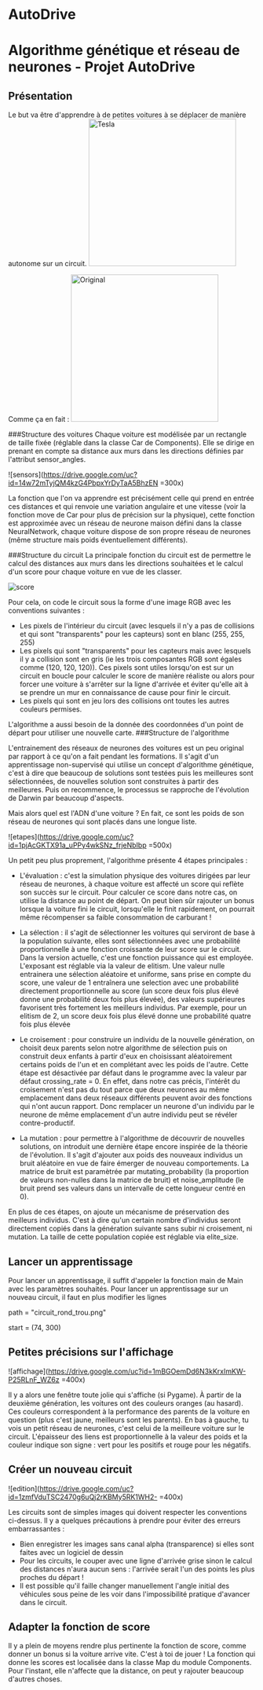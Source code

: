 # AutoDrive

Algorithme génétique et réseau de neurones - Projet AutoDrive
=================================================

Présentation
---------------

Le but va être d'apprendre à de petites voitures à se déplacer de manière autonome sur un circuit.
<img src="https://amp.businessinsider.com/images/57768fc1dd0895585b8b4d01-1920-1439.png" width="300" alt="Tesla">

Comme ça en fait : 
<img src="https://drive.google.com/uc?id=1ums42Jb9u-cz9fxdZjznur8HnkJfmU3u" width="300" alt="Original">

###Structure des voitures
Chaque voiture est modélisée par un rectangle de taille fixée (réglable dans la classe Car de Components). Elle se dirige en prenant en compte sa distance aux murs dans les directions définies par l'attribut sensor_angles. 

![sensors](https://drive.google.com/uc?id=14w72mTyjQM4kzG4PbpxYrDyTaA5BhzEN =300x)

La fonction que l'on va apprendre est précisément celle qui prend en entrée ces distances et qui renvoie une variation angulaire et une vitesse (voir la fonction move de Car pour plus de précision sur la physique), cette fonction est approximée avec un réseau de neurone maison défini dans la classe NeuralNetwork, chaque voiture dispose de son propre réseau de neurones (même structure mais poids éventuellement différents).

###Structure du circuit
La principale fonction du circuit est de permettre le calcul des distances aux murs dans les directions souhaitées et le calcul d'un score pour chaque voiture en vue de les classer.

![score](https://drive.google.com/uc?id=1xUoccf_bwQFBRr7rUuQ3__JW5wjpYGUK)

Pour cela, on code le circuit sous la forme d'une image RGB avec les conventions suivantes :
* Les pixels de l'intérieur du circuit (avec lesquels il n'y a pas de collisions et qui sont "transparents" pour les capteurs) sont en blanc (255, 255, 255)
* Les pixels qui sont "transparents" pour les capteurs mais avec lesquels il y a collision sont en gris (ie les trois composantes RGB sont égales comme (120, 120, 120)). Ces pixels sont utiles lorsqu'on est sur un circuit en boucle pour calculer le score de manière réaliste ou alors pour forcer une voiture à s'arrêter sur la ligne d'arrivée et éviter qu'elle ait à se prendre un mur en connaissance de cause pour finir le circuit.
* Les pixels qui sont en jeu lors des collisions ont toutes les autres couleurs permises.

L'algorithme a aussi besoin de la donnée des coordonnées d'un point de départ pour utiliser une nouvelle carte.
###Structure de l'algorithme

L'entrainement des réseaux de neurones des voitures est un peu original par rapport à ce qu'on a fait pendant les formations. Il s'agit d'un apprentissage non-supervisé qui utilise un concept d'algorithme génétique, c'est à dire que beaucoup de solutions sont testées puis les meilleures sont sélectionnées, de nouvelles solution sont construites à partir des meilleures. Puis on recommence, le processus se rapproche de l'évolution de Darwin par beaucoup d'aspects. 

Mais alors quel est l'ADN d'une voiture ? En fait, ce sont les poids de son réseau de neurones qui sont placés dans une longue liste.

![etapes](https://drive.google.com/uc?id=1pjAcGKTX91a_uPPy4wkSNz_frjeNbIbp =500x)


Un petit peu plus proprement, l'algorithme présente 4 étapes principales :
* L'évaluation : c'est la simulation physique des voitures dirigées par leur réseau de neurones, à chaque voiture est affecté un score qui reflète son succès sur le circuit. Pour calculer ce score dans notre cas, on utilise la distance au point de départ. On peut bien sûr rajouter un bonus lorsque la voiture fini le circuit, lorsqu'elle le finit rapidement, on pourrait même récompenser sa faible consommation de carburant !

* La sélection : il s'agit de sélectionner les voitures qui serviront de base à la population suivante, elles sont sélectionnées avec une probabilité proportionnelle à une fonction croissante de leur score sur le circuit. Dans la version actuelle, c'est une fonction puissance qui est employée. L'exposant est réglable via la valeur de elitism. Une valeur nulle entrainera une sélection aléatoire et uniforme, sans prise en compte du score, une valeur de 1 entraînera une selection avec une probabilité directement proportionnelle au score (un score deux fois plus élevé donne une probabilité deux fois plus élevée), des valeurs supérieures favorisent très fortement les meilleurs individus. Par exemple, pour un elitism de 2,  un score deux fois plus élevé donne une probabilité quatre fois plus élevée

* Le croisement : pour construire un individu de la nouvelle génération, on choisit deux parents selon notre algorithme de sélection puis on construit deux enfants à partir d'eux en choisissant aléatoirement certains poids de l'un et en complétant avec les poids de l'autre. Cette étape est désactivée par défaut dans le programme avec la valeur par défaut crossing_rate = 0. En effet, dans notre cas précis, l'intérêt du croisement n'est pas du tout parce que deux neurones au même emplacement dans deux réseaux différents peuvent avoir des fonctions qui n'ont aucun rapport. Donc remplacer un neurone d'un individu par le neurone de même emplacement d'un autre individu peut se révéler contre-productif.

* La mutation : pour permettre à l'algorithme de découvrir de nouvelles solutions, on introduit une dernière étape encore inspirée de la théorie de l'évolution. Il s'agit d'ajouter aux poids des nouveaux individus un bruit aléatoire en vue de faire émerger de nouveau comportements. La matrice de bruit est paramètrée par mutating_probability (la proportion de valeurs non-nulles dans la matrice de bruit) et noise_amplitude (le bruit prend ses valeurs dans un intervalle de cette longueur centré en 0).

En plus de ces étapes, on ajoute un mécanisme de préservation des meilleurs individus. C'est à dire qu'un certain nombre d'individus seront directement copiés dans la génération suivante sans subir ni croisement, ni mutation. La taille de cette population copiée est réglable via elite_size.


Lancer un apprentissage
-----------------------------

Pour lancer un apprentissage, il suffit d'appeler la fonction main de Main avec les paramètres souhaités. Pour lancer un apprentissage sur un nouveau circuit, il faut en plus modifier les lignes 

path = "circuit_rond_trou.png"

start = (74, 300)

Petites précisions sur l'affichage
-----------------------------

![affichage](https://drive.google.com/uc?id=1mBGOemDd6N3kKrxImKW-P25RLnF_WZ6z =400x)

Il y a alors une fenêtre toute jolie qui s'affiche (si Pygame).
À partir de la deuxième génération, les voitures ont des couleurs oranges (au hasard). Ces couleurs correspondent à la performance des parents de la voiture en question (plus c'est jaune, meilleurs sont les parents).
En bas à gauche, tu vois un petit réseau de neurones, c'est celui de la meilleure voiture sur le circuit. L'épaisseur des liens est proportionnelle à la valeur des poids et la couleur indique son signe : vert pour les positifs et rouge pour les négatifs.



Créer un nouveau circuit
-----------------------------

![edition](https://drive.google.com/uc?id=1zmfVduTSC2470g6uQj2rKBMy5RK1WH2- =400x)

Les circuits sont de simples images qui doivent respecter les conventions ci-dessus. Il y a quelques précautions à prendre pour éviter des erreurs embarrassantes :
* Bien enregistrer les images sans canal alpha (transparence) si elles sont faites avec un logiciel de dessin
* Pour les circuits, le couper avec une ligne d'arrivée grise sinon le calcul des distances n'aura aucun sens : l'arrivée serait l'un des points les plus proches du départ !
* Il est possible qu'il faille changer manuellement l'angle initial des véhicules sous peine de les voir dans l'impossibilité pratique d'avancer dans le circuit.


Adapter la fonction de score
-----------------------------
Il y a plein de moyens rendre plus pertinente la fonction de score, comme donner un bonus si la voiture arrive vite. C'est à toi de jouer !
La fonction qui donne les scores est localisée dans la classe Map du module Components. Pour l'instant, elle n'affecte que la distance, on peut y rajouter beaucoup d'autres choses.

